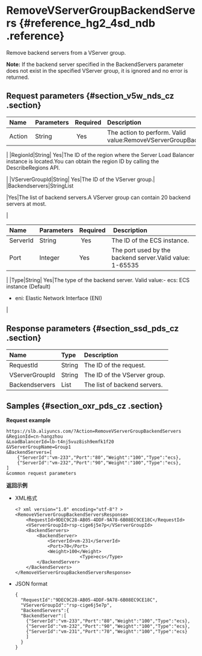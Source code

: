 # RemoveVServerGroupBackendServers {#reference_hg2_4sd_ndb .reference}

Remove backend servers from a VServer group.

**Note:** If the backend server specified in the BackendServers parameter does not exist in the specified VServer group, it is ignored and no error is returned.

## Request parameters {#section_v5w_nds_cz .section}

|Name|Parameters|Required|Description|
|:---|:---------|:-------|:----------|
|Action |String| Yes|The action to perform. Valid value:RemoveVServerGroupBackendServers

|
|RegionId|String| Yes|The ID of the region where the Server Load Balancer instance is located.You can obtain the region ID by calling the DescribeRegions API.

|
|VServerGroupId|String| Yes|The ID of the VServer group.|
|Backendservers|StringList

|Yes|The list of backend servers.A VServer group can contain 20 backend servers at most.

|

|Name|Parameters|Required| Description|
|:---|:---------|:-------|:-----------|
|ServerId|String| Yes|The ID of the ECS instance.|
|Port|Integer|Yes|The port used by the backend server.Valid value: 1-65535

|
|Type|String| Yes|The type of the backend server. Valid value:-   ecs: ECS instance \(Default\)
-   eni: Elastic Network Interface \(ENI\)

|

## Response parameters {#section_ssd_pds_cz .section}

|Name|Type|Description|
|:---|:---|:----------|
|RequestId|String|The ID of the request.|
|VServerGroupId|String|The ID of the VServer group.|
|Backendservers|List|The list of backend servers.|

## Samples {#section_oxr_pds_cz .section}

**Request example**

``` {#public}
https://slb.aliyuncs.com/?Action=RemoveVServerGroupBackendServers
&RegionId=cn-hangzhou
&LoadBalancerId=lb-t4nj5vuz8ish9emfk1f20
&VServerGroupName=Group1
&BackendServers=[
    {"ServerId":"vm-233","Port":"80","Weight":"100","Type":"ecs},
    {"ServerId":"vm-232","Port":"90","Weight":"100","Type":"ecs},
]
&common request parameters
```

**返回示例**

-   XML格式

    ```
    <? xml version="1.0" encoding="utf-8"? >
    <RemoveVServerGroupBackendServersResponse>
    	<RequestId>9DEC9C28-AB05-4DDF-9A78-6B08EC9CE18C</RequestId>
    	<VServerGroupId>rsp-cige6j5e7p</VServerGroupId>
    	<BackendServers>
    		<BackendServer>
    			<ServerId>vm-231</ServerId>
    			<Port>70</Port>
    			<Weight>100</Weight>
                            <Type>ecs</Type>
    		</BackendServer>
    	</BackendServers>
    </RemoveVServerGroupBackendServersResponse>
    ```

-   JSON format

    ```
    {
      "RequestId":"9DEC9C28-AB05-4DDF-9A78-6B08EC9CE18C",
      "VServerGroupId":"rsp-cige6j5e7p",
      "BackendServers":{
      "BackendServer":[
        {"ServerId":"vm-233","Port":"80","Weight":"100","Type":"ecs},
        {"ServerId":"vm-232","Port":"90","Weight":"100","Type":"ecs},
        {"ServerId":"vm-231","Port":"70","Weight":"100","Type":"ecs}
        ]
      }
    }
    ```


